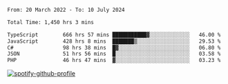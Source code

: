 <!--START_SECTION:waka-->

```txt
From: 20 March 2022 - To: 10 July 2024

Total Time: 1,450 hrs 3 mins

TypeScript        666 hrs 57 mins ███████████▓░░░░░░░░░░░░░   46.00 %
JavaScript        428 hrs 8 mins  ███████▒░░░░░░░░░░░░░░░░░   29.53 %
C#                98 hrs 38 mins  █▓░░░░░░░░░░░░░░░░░░░░░░░   06.80 %
JSON              51 hrs 56 mins  █░░░░░░░░░░░░░░░░░░░░░░░░   03.58 %
PHP               46 hrs 47 mins  ▓░░░░░░░░░░░░░░░░░░░░░░░░   03.23 %
```

<!--END_SECTION:waka-->
[![spotify-github-profile](https://spotify-github-profile.vercel.app/api/view?uid=c00zprrvy9xiloa9qnco3hmng&cover_image=true&theme=novatorem&show_offline=false&background_color=121212&bar_color=53b14f&bar_color_cover=false)](https://spotify-github-profile.vercel.app/api/view?uid=c00zprrvy9xiloa9qnco3hmng&redirect=true)




